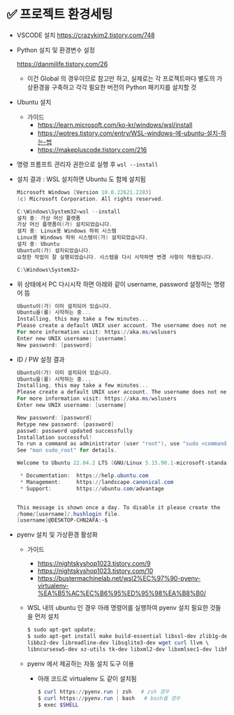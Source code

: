 # ✅ 프로젝트 환경세팅



- VSCODE 설치 https://crazykim2.tistory.com/748

- Python 설치 및 환경변수 설정 

  https://danmilife.tistory.com/26

  - 이건 Global 의 경우이므로 참고만 하고, 실제로는 각 프로젝트마다 별도의 가상환경을 구축하고 각각 필요한 버전의 Python 패키지를 설치할 것

- Ubuntu 설치

  - 가이드
    - https://learn.microsoft.com/ko-kr/windows/wsl/install
    - https://wotres.tistory.com/entry/WSL-windows-에-ubuntu-설치-하는-법
    - https://makepluscode.tistory.com/216

- 명령 프롬프트 관리자 권한으로 실행 후 `wsl --install`

- 설치 결과 : WSL 설치하면 Ubuntu 도 함께 설치됨

  ```powershell
  Microsoft Windows [Version 10.0.22621.2283]
  (c) Microsoft Corporation. All rights reserved.
  
  C:\Windows\System32>wsl --install
  설치 중: 가상 머신 플랫폼
  가상 머신 플랫폼이(가) 설치되었습니다.
  설치 중: Linux용 Windows 하위 시스템
  Linux용 Windows 하위 시스템이(가) 설치되었습니다.
  설치 중: Ubuntu
  Ubuntu이(가) 설치되었습니다.
  요청한 작업이 잘 실행되었습니다. 시스템을 다시 시작하면 변경 사항이 적용됩니다.
  
  C:\Windows\System32>
  ```

- 위 상태에서 PC 다시시작 하면 아래와 같이 username, password 설정하는 명령어 뜸

  ```powershell
  Ubuntu이(가) 이미 설치되어 있습니다.
  Ubuntu을(를) 시작하는 중...
  Installing, this may take a few minutes...
  Please create a default UNIX user account. The username does not need to match your Windows username.
  For more information visit: https://aka.ms/wslusers
  Enter new UNIX username: [username]
  New password: [password]
  ```

- ID / PW 설정 결과

  ```powershell
  Ubuntu이(가) 이미 설치되어 있습니다.
  Ubuntu을(를) 시작하는 중...
  Installing, this may take a few minutes...
  Please create a default UNIX user account. The username does not need to match your Windows username.
  For more information visit: https://aka.ms/wslusers
  Enter new UNIX username: [username]
  
  New password: [password]
  Retype new password: [password]
  passwd: password updated successfully
  Installation successful!
  To run a command as administrator (user "root"), use "sudo <command>".
  See "man sudo_root" for details.
  
  Welcome to Ubuntu 22.04.2 LTS (GNU/Linux 5.15.90.1-microsoft-standard-WSL2 x86_64)
  
   * Documentation:  https://help.ubuntu.com
   * Management:     https://landscape.canonical.com
   * Support:        https://ubuntu.com/advantage
  
  
  This message is shown once a day. To disable it please create the
  /home/[username]/.hushlogin file.
  [username]@DESKTOP-CHN2AFA:~$
  ```

- pyenv 설치 및 가상환경 활성화

  - 가이드

    - https://nightskyshop1023.tistory.com/9
    - https://nightskyshop1023.tistory.com/10
    - https://bustermachinelab.net/wsl2%EC%97%90-pyenv-virtualenv-%EA%B5%AC%EC%B6%95%ED%95%98%EA%B8%B0/

  - WSL 내의 ubuntu 인 경우 아래 명령어를 실행하여 pyenv 설치 필요한 것들을 먼저 설치

    ```powershell
    $ sudo apt-get update;
    $ sudo apt-get install make build-essential libssl-dev zlib1g-dev \
    libbz2-dev libreadline-dev libsqlite3-dev wget curl llvm \
    libncursesw5-dev xz-utils tk-dev libxml2-dev libxmlsec1-dev libffi-dev liblzma-dev
    ```

  - pyenv 에서 제공하는 자동 설치 도구 이용

    - 아래 코드로 virtualenv 도 같이 설치됨

      ```powershell
      $ curl https://pyenv.run | zsh   # zsh 경우
      $ curl https://pyenv.run | bash   # bash쉘 경우
      $ exec $SHELL
      ```

      